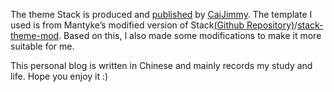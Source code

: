 The theme Stack is produced and [published](https://github.com/CaiJimmy/hugo-theme-stack) by [CaiJimmy](https://github.com/CaiJimmy). The template I used is from Mantyke’s modified version of Stack[(Github Repository)](https://github.com/Mantyke)/[stack-theme-mod](https://github.com/Mantyke/Hugo-stack-theme-mod). Based on this, I also made some modifications to make it more suitable for me.

This personal blog is written in Chinese and mainly records my study and life. Hope you enjoy it :)
